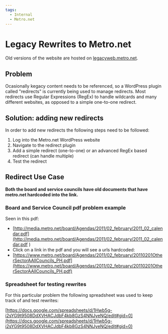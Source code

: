 ```yaml
---
tags:
  - Internal
  - Metro.net
---
```

# Legacy Rewrites to Metro.net

Old versions of the website are hosted on [legacyweb.metro.net](https://legacyweb.metro.net).

## Problem

Ocasionally kegacy content needs to be referenced, so a WordPress plugin called "redirects" is currently being used to manage redirects. Most redirects use Regular Expressions (RegEx) to handle wildcards and many different websites, as opposed to a simple one-to-one redirect.

## Solution: adding new redirects

In order to add new redirects the following steps need to be followed:

1. Log into the Metro.net WordPress website
2. Navigate to the redirect plugin
3. Add a simple redirect (one-to-one) or an advanced RegEx based redirect (can handle multiple)
4. Test the redirect

## Redirect Use Case

**Both the board and service councils have old documents that have metro.net hardcoded into the link.**

### Board and Service Council pdf problem example

Seen in this pdf:

- [http://media.metro.net/board/Agendas/2011/02_february/2011_02_calendar.pdf](http://media.metro.net/board/Agendas/2011/02_february/2011_02_calendar.pdf ) 
- Click on a link in the pdf and you will see a urls hardcoded: 
- [https://www.metro.net/board/Agendas/2011/02_february/20110201OtherSectorAAllCouncils_PH.pdf](https://www.metro.net/board/Agendas/2011/02_february/20110201OtherSectorAAllCouncils_PH.pdf)

### Spreadsheet for testing rewrites

For this particular problem the following spreadsheet was used to keep track of and test rewrites:

[https://docs.google.com/spreadsheets/d/1Hwb5g-i2sYG9t9508DdXVHACJdbF4kb8GzS4NNJyeNQ/edit#gid=0](https://docs.google.com/spreadsheets/d/1Hwb5g-i2sYG9t9508DdXVHACJdbF4kb8GzS4NNJyeNQ/edit#gid=0)
